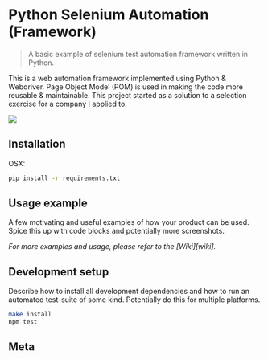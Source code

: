 # Python Selenium Automation (Framework)
> A basic example of selenium test automation framework written in Python.

This is a web automation framework implemented using Python & Webdriver. Page Object Model (POM) is used in making the code more reusable & maintainable. This project started as a solution to a selection exercise for a company I applied to.

![](header.png)

## Installation

OSX:

```sh
pip install -r requirements.txt
```

## Usage example

A few motivating and useful examples of how your product can be used. Spice this up with code blocks and potentially more screenshots.

_For more examples and usage, please refer to the [Wiki][wiki]._

## Development setup

Describe how to install all development dependencies and how to run an automated test-suite of some kind. Potentially do this for multiple platforms.

```sh
make install
npm test
```

## Meta




